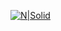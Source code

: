 [![N|Solid](https://raw.githubusercontent.com/HugoRdet/HugoRdet/4c48050316df36568adf4b7a343ce92ac8cf2d77/Hugo%20Riffaud(1).svg)](mailto:hugordet@gmail.com)

<!--
**HugoRdet/HugoRdet** is a ✨ _special_ ✨ repository because its `README.md` (this file) appears on your GitHub profile.

Here are some ideas to get you started:

- 🔭 I’m currently working on ...
- 🌱 I’m currently learning ...
- 👯 I’m looking to collaborate on ...
- 🤔 I’m looking for help with ...
- 💬 Ask me about ...
- 📫 How to reach me: ...
- 😄 Pronouns: ...
- ⚡ Fun fact: ...
-->

